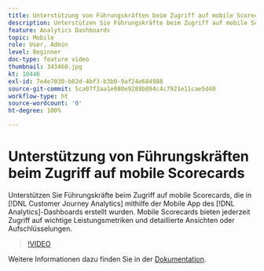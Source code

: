 ```yaml
---
title: Unterstützung von Führungskräften beim Zugriff auf mobile Scorecards
description: Unterstützen Sie Führungskräfte beim Zugriff auf mobile Scorecards, die in Customer Journey Analytics mithilfe der Mobile App des Analytics-Dashboards erstellt wurden.  Mobile Scorecards bieten jederzeit Zugriff auf wichtige Leistungsmetriken und detaillierte Ansichten oder Aufschlüsselungen.
feature: Analytics Dashboards
topic: Mobile
role: User, Admin
level: Beginner
doc-type: feature video
thumbnail: 343460.jpg
kt: 10446
exl-id: 7e4e7030-b82d-4bf3-b3b0-9af24e684988
source-git-commit: 5ca07f3aa1e080e9288b094c4c7921e11cae5d40
workflow-type: ht
source-wordcount: '0'
ht-degree: 100%

---
```


# Unterstützung von Führungskräften beim Zugriff auf mobile Scorecards

Unterstützen Sie Führungskräfte beim Zugriff auf mobile Scorecards, die in [!DNL Customer Journey Analytics] mithilfe der Mobile App des [!DNL Analytics]-Dashboards erstellt wurden.  Mobile Scorecards bieten jederzeit Zugriff auf wichtige Leistungsmetriken und detaillierte Ansichten oder Aufschlüsselungen.

>[!VIDEO](https://video.tv.adobe.com/v/343460/?quality=12&learn=on)

Weitere Informationen dazu finden Sie in der [Dokumentation](https://experienceleague.adobe.com/docs/analytics-platform/using/cja-dashboards/set-up-execs.html?lang=de).
